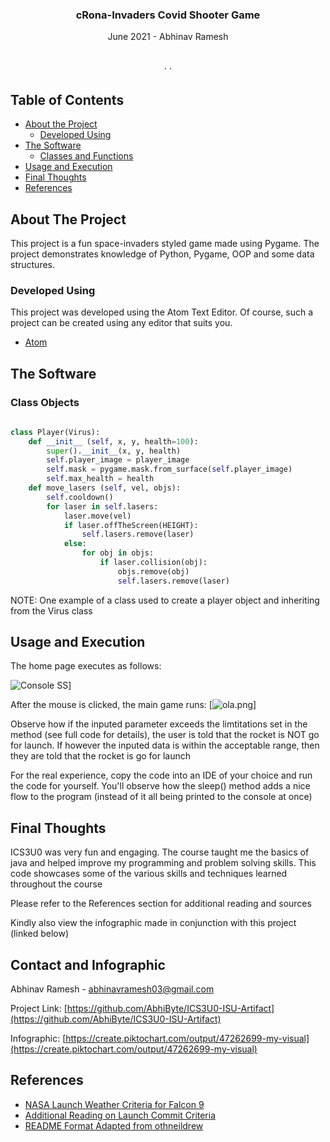   <h3 align="center">cRona-Invaders Covid Shooter Game</h3>

  <p align="center">
    June 2021 - Abhinav Ramesh
    <br />
    <a href=""><strong></strong></a>
    <br />
    <br />
    <a href=""></a>
    ·
    <a href=""></a>
    ·
    <a href=""></a>
  </p>
</p>



<!-- TABLE OF CONTENTS -->
## Table of Contents

* [About the Project](#about-the-project)
  * [Developed Using](#developed-using)
* [The Software](#the-software)
  * [Classes and Functions](#class-objects)
* [Usage and Execution](#usage-and-execution)
* [Final Thoughts](#final-thoughts)
* [References](#references)




<!-- ABOUT THE PROJECT -->
## About The Project

This project is a fun space-invaders styled game made using Pygame. The project demonstrates knowledge of Python, Pygame, OOP and some data structures. 
### Developed Using
This project was developed using the Atom Text Editor. Of course, such a project can be created using any editor that suits you.
* [Atom](https://atom.io/)


<!-- GETTING STARTED -->


## The Software

### Class Objects


```python
	 
class Player(Virus):
    def __init__ (self, x, y, health=100):
        super().__init__(x, y, health)
        self.player_image = player_image
        self.mask = pygame.mask.from_surface(self.player_image)
        self.max_health = health
    def move_lasers (self, vel, objs):
        self.cooldown()
        for laser in self.lasers:
            laser.move(vel)
            if laser.offTheScreen(HEIGHT):
                self.lasers.remove(laser)
            else:
                for obj in objs:
                    if laser.collision(obj):
                        objs.remove(obj)
                        self.lasers.remove(laser)
```
NOTE: One example of a class used to create a player object and inheriting from the Virus class

## Usage and Execution

The home page executes as follows: 

![Console SS](https://i.postimg.cc/ryBxF8DC/hiii.png)]

After the mouse is clicked, the main game runs:
[![ola.png](https://i.postimg.cc/Prnvn27S/ola.png)]

Observe how if the inputed parameter exceeds the limtitations set in the method (see full code for details), the user is told that the rocket is NOT go for launch. If however the inputed data is within the acceptable range, then they are told that the rocket is go for launch

For the real experience, copy the code into an IDE of your choice and run the code for yourself. You'll observe how the sleep() method adds a nice flow to the program (instead of it all being printed to the console at once)




## Final Thoughts
ICS3U0 was very fun and engaging. The course taught me the basics of java and helped improve my programming and problem solving skills. This code showcases some of the various skills and techniques learned throughout the course

Please refer to the References section for additional reading and sources

Kindly also view the infographic made in conjunction with this project (linked below)


## Contact and Infographic

Abhinav Ramesh - [](abhinavramesh03@gmail.com) abhinavramesh03@gmail.com

Project Link: [https://github.com/AbhiByte/ICS3U0-ISU-Artifact](https://github.com/AbhiByte/ICS3U0-ISU-Artifact)

Infographic: [https://create.piktochart.com/output/47262699-my-visual](https://create.piktochart.com/output/47262699-my-visual)




## References
* [NASA Launch Weather Criteria for Falcon 9](https://www.nasa.gov/pdf/649911main_051612_falcon9_weather_criteria.pdf)
* [Additional Reading on Launch Commit Criteria](https://en.wikipedia.org/wiki/Launch_commit_criteria)
* [README Format Adapted from othneildrew](https://github.com/othneildrew/Best-README-Template.git)

